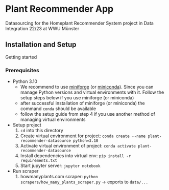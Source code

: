 # Plant Recommender App
Datasourcing for the Homeplant Recommender System project in Data Integration 22/23 at WWU Münster

## Installation and Setup

Getting started

### Prerequisites

- Python 3.10
    - We recommend to use [miniforge](https://github.com/conda-forge/miniforge#install) (or [miniconda](https://docs.conda.io/en/latest/miniconda.html)). Since you can manage Python versions and virtual environments with it. Follow the setup steps below if you use miniforge (or miniconda)
    - after successful installation of miniforge (or miniconda) the command `conda` should be available
    - follow the setup guide from step 4 if you use another method of managing virtual environments
- Setup project
    1. `cd` into this directory
    1. Create virtual environment for project: `conda create --name plant-recommender-datasource python=3.10`
    1. Activate virtual environment of project: `conda activate plant-recommender-datasource`
    1. Install dependencies into virtual env: `pip install -r requirements.txt`
    1. Start jupyter server: `jupyter notebook`
- Run scraper
    1. howmanyplants.com scraper: `python scrapers/how_many_plants_scraper.py` -> exports to `data/...`

